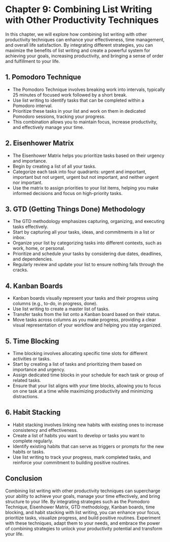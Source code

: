 Chapter 9: Combining List Writing with Other Productivity Techniques
====================================================================

In this chapter, we will explore how combining list writing with other productivity techniques can enhance your effectiveness, time management, and overall life satisfaction. By integrating different strategies, you can maximize the benefits of list writing and create a powerful system for achieving your goals, increasing productivity, and bringing a sense of order and fulfillment to your life.

**1. Pomodoro Technique**
-------------------------

* The Pomodoro Technique involves breaking work into intervals, typically 25 minutes of focused work followed by a short break.
* Use list writing to identify tasks that can be completed within a Pomodoro interval.
* Prioritize these tasks in your list and work on them in dedicated Pomodoro sessions, tracking your progress.
* This combination allows you to maintain focus, increase productivity, and effectively manage your time.

**2. Eisenhower Matrix**
------------------------

* The Eisenhower Matrix helps you prioritize tasks based on their urgency and importance.
* Begin by creating a list of all your tasks.
* Categorize each task into four quadrants: urgent and important, important but not urgent, urgent but not important, and neither urgent nor important.
* Use the matrix to assign priorities to your list items, helping you make informed decisions and focus on high-priority tasks.

**3. GTD (Getting Things Done) Methodology**
--------------------------------------------

* The GTD methodology emphasizes capturing, organizing, and executing tasks effectively.
* Start by capturing all your tasks, ideas, and commitments in a list or inbox.
* Organize your list by categorizing tasks into different contexts, such as work, home, or personal.
* Prioritize and schedule your tasks by considering due dates, deadlines, and dependencies.
* Regularly review and update your list to ensure nothing falls through the cracks.

**4. Kanban Boards**
--------------------

* Kanban boards visually represent your tasks and their progress using columns (e.g., to-do, in progress, done).
* Use list writing to create a master list of tasks.
* Transfer tasks from the list onto a Kanban board based on their status.
* Move tasks across columns as you make progress, providing a clear visual representation of your workflow and helping you stay organized.

**5. Time Blocking**
--------------------

* Time blocking involves allocating specific time slots for different activities or tasks.
* Start by creating a list of tasks and prioritizing them based on importance and urgency.
* Assign dedicated time blocks in your schedule for each task or group of related tasks.
* Ensure that your list aligns with your time blocks, allowing you to focus on one task at a time while maximizing productivity and minimizing distractions.

**6. Habit Stacking**
---------------------

* Habit stacking involves linking new habits with existing ones to increase consistency and effectiveness.
* Create a list of habits you want to develop or tasks you want to complete regularly.
* Identify existing habits that can serve as triggers or prompts for the new habits or tasks.
* Use list writing to track your progress, mark completed tasks, and reinforce your commitment to building positive routines.

**Conclusion**
--------------

Combining list writing with other productivity techniques can supercharge your ability to achieve your goals, manage your time effectively, and bring structure to your life. By integrating strategies such as the Pomodoro Technique, Eisenhower Matrix, GTD methodology, Kanban boards, time blocking, and habit stacking with list writing, you can enhance your focus, prioritize tasks, visualize progress, and build positive routines. Experiment with these techniques, adapt them to your needs, and embrace the power of combining strategies to unlock your productivity potential and transform your life.
